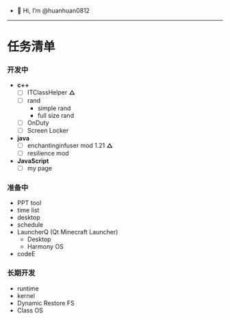 - 👋 Hi, I’m @huanhuan0812
---
# 任务清单
### 开发中
- **c++**
  - [ ] ITClassHelper   **△**
  - [ ] rand
    - simple rand
    - full size rand
  - [ ] OnDuty
  - [ ] Screen Locker
 - **java**
   - [ ] enchantinginfuser mod 1.21    **△**
   - [ ] resilience mod
 - **JavaScript**
   - [ ] my page
### 准备中
  - PPT tool
  - time list
  - desktop
  - schedule
  - LauncherQ (Qt Minecraft Launcher)
    - Desktop
    - Harmony OS
  - codeE
### 长期开发
  - runtime
  - kernel
  - Dynamic Restore FS
  - Class OS